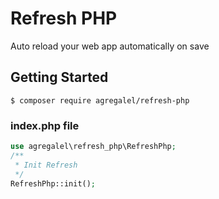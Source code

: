 Refresh PHP
=================

Auto reload your web app automatically on save

Getting Started
---------------

```
$ composer require agregalel/refresh-php
```

### index.php file

```php
use agregalel\refresh_php\RefreshPhp;
/**
 * Init Refresh
 */
RefreshPhp::init();
```